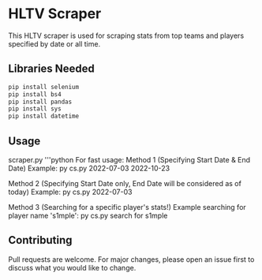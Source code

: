 # HLTV Scraper

This HLTV scraper is used for scraping stats from top teams and players specified by date or all time.

## Libraries Needed


```bash
pip install selenium
pip install bs4
pip install pandas
pip install sys
pip install datetime
```

## Usage
scraper.py
'''python
For fast usage:
Method 1 (Specifying Start Date & End Date) Example:
	py cs.py 2022-07-03 2022-10-23
 
Method 2 (Specifying Start Date only, End Date will be considered as of today) Example:
	py cs.py 2022-07-03
 
Method 3 (Searching for a specific player's stats!) Example searching for player name 's1mple':
	py cs.py search for s1mple

## Contributing

Pull requests are welcome. For major changes, please open an issue first
to discuss what you would like to change.
